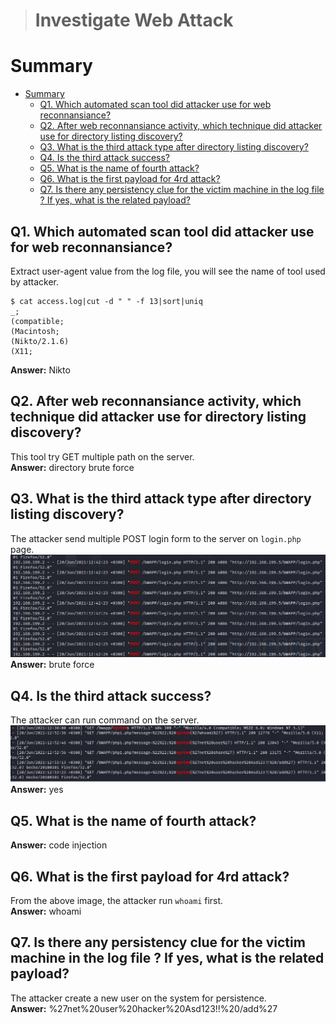 > # Investigate Web Attack

# Summary
<!-- TOC -->

- [Summary](#summary)
    - [Q1. Which automated scan tool did attacker use for web reconnansiance?](#q1-which-automated-scan-tool-did-attacker-use-for-web-reconnansiance)
    - [Q2. After web reconnansiance activity, which technique did attacker use for directory listing discovery?](#q2-after-web-reconnansiance-activity-which-technique-did-attacker-use-for-directory-listing-discovery)
    - [Q3. What is the third attack type after directory listing discovery?](#q3-what-is-the-third-attack-type-after-directory-listing-discovery)
    - [Q4. Is the third attack success?](#q4-is-the-third-attack-success)
    - [Q5. What is the name of fourth attack?](#q5-what-is-the-name-of-fourth-attack)
    - [Q6. What is the first payload for 4rd attack?](#q6-what-is-the-first-payload-for-4rd-attack)
    - [Q7. Is there any persistency clue for the victim machine in the log file ? If yes, what is the related payload?](#q7-is-there-any-persistency-clue-for-the-victim-machine-in-the-log-file--if-yes-what-is-the-related-payload)

<!-- /TOC -->

## Q1. Which automated scan tool did attacker use for web reconnansiance?
Extract user-agent value from the log file, you will see the name of tool used by attacker.<br>
```
$ cat access.log|cut -d " " -f 13|sort|uniq
_;
(compatible;
(Macintosh;
(Nikto/2.1.6)
(X11;
```
**Answer:** Nikto

## Q2. After web reconnansiance activity, which technique did attacker use for directory listing discovery?
This tool try GET multiple path on the server.<br>
**Answer:** directory brute force

## Q3. What is the third attack type after directory listing discovery?
The attacker send multiple POST login form to the server on `login.php` page.<br>
![](images/1.png)<br>
**Answer:** brute force

## Q4. Is the third attack success?
The attacker can run command on the server.<br>
![](images/2.png)<br>
**Answer:** yes

## Q5. What is the name of fourth attack?
**Answer:** code injection

## Q6. What is the first payload for 4rd attack?
From the above image, the attacker run `whoami` first.<br>
**Answer:** whoami

## Q7. Is there any persistency clue for the victim machine in the log file ? If yes, what is the related payload?
The attacker create a new user on the system for persistence.<br>
**Answer:** %27net%20user%20hacker%20Asd123!!%20/add%27

